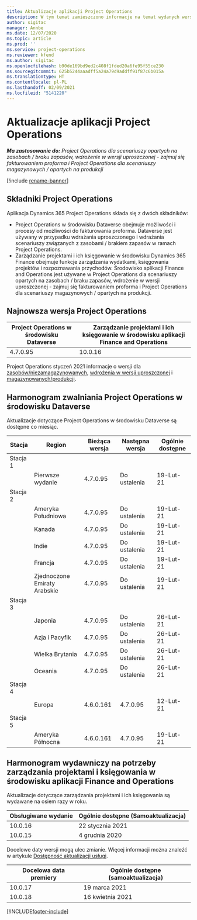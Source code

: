 ```yaml
---
title: Aktualizacje aplikacji Project Operations
description: W tym temat zamieszczono informacje na temat wydanych wersji aplikacji Dynamics 365 Project Operations.
author: sigitac
manager: Annbe
ms.date: 12/07/2020
ms.topic: article
ms.prod: ''
ms.service: project-operations
ms.reviewer: kfend
ms.author: sigitac
ms.openlocfilehash: b90de169bd9ed2c408f1fded20a6fe95f55ce230
ms.sourcegitcommit: 625b5244aaadff5a24a79d9addff91f87c6b015a
ms.translationtype: HT
ms.contentlocale: pl-PL
ms.lasthandoff: 02/09/2021
ms.locfileid: "5141220"
---
```

# <a name="project-operations-updates"></a>Aktualizacje aplikacji Project Operations

_**Ma zastosowanie do:** Project Operations dla scenariuszy opartych na zasobach / braku zapasów, wdrożenie w wersji uproszczonej - zajmuj się fakturowaniem proforma i Project Operations dla scenariuszy magazynowych / opartych na produkcji_

[!include [rename-banner](~/includes/cc-data-platform-banner.md)]

## <a name="project-operations-components"></a>Składniki Project Operations

Aplikacja Dynamics 365 Project Operations składa się z dwóch składników:

- Project Operations w środowisku Dataverse obejmuje możliwości i procesy od możliwości do fakturowania proforma. Dataverse jest używany w przypadku wdrażania uproszczonego i wdrażania scenariuszy związanych z zasobami / brakiem zapasów w ramach Project Operations.
- Zarządzanie projektami i ich księgowanie w środowisku Dynamics 365 Finance obejmuje funkcje zarządzania wydatkami, księgowania projektów i rozpoznawania przychodów. Środowisko aplikacji Finance and Operations jest używane w Project Operations dla scenariuszy opartych na zasobach / braku zapasów, wdrożenie w wersji uproszczonej - zajmuj się fakturowaniem proforma i Project Operations dla scenariuszy magazynowych / opartych na produkcji.

## <a name="project-operations-latest-version"></a>Najnowsza wersja Project Operations

| Project Operations w środowisku Dataverse | Zarządzanie projektami i ich księgowanie w środowisku aplikacji Finance and Operations |
| --- | --- |
| 4.7.0.95 | 10.0.16 |

Project Operations styczeń 2021 informacje o wersji dla [zasobów/niezamagazynowanych](whats-new-feb-2021-resource-based.md), [wdrożenia w wersji uproszczonej](../pro/whats-new/whats-new-feb-2021-lite.md) i [magazynowanych/produkcji](../prod-pma/whats-new/whats-new-jan-2021-stocked.md).

## <a name="release-schedule-for-project-operations-on-dataverse-environment"></a>Harmonogram zwalniania Project Operations w środowisku Dataverse

Aktualizacje dotyczące Project Operations w środowisku Dataverse są dostępne co miesiąc. 

| Stacja   | Region        | Bieżąca wersja | Następna wersja | Ogólnie dostępne |
|-----------|---------------|-----------------|--------------|---------------------|
| Stacja 1 |   &nbsp;      |    &nbsp;       | &nbsp;       |      &nbsp;         |
|   &nbsp;  | Pierwsze wydanie |  4.7.0.95       | Do ustalenia     | 19-Lut-21           |
| Stacja 2 |   &nbsp;      |    &nbsp;       | &nbsp;       |      &nbsp;         |
|   &nbsp;  | Ameryka Południowa |  4.7.0.95       | Do ustalenia     | 19-Lut-21           |
|    &nbsp; | Kanada        |  4.7.0.95       | Do ustalenia     | 19-Lut-21           |
|   &nbsp;  | Indie         |  4.7.0.95       | Do ustalenia     | 19-Lut-21           |
|   &nbsp;  | Francja         |  4.7.0.95       | Do ustalenia     | 19-Lut-21           |
|   &nbsp;  | Zjednoczone Emiraty Arabskie         |  4.7.0.95       | Do ustalenia     | 19-Lut-21           |
| Stacja 3  |      &nbsp;   |     &nbsp;      |     &nbsp;   |      &nbsp;         |
|   &nbsp;  | Japonia         |  4.7.0.95       | Do ustalenia     | 26-Lut-21           |
|   &nbsp;  | Azja i Pacyfik  |  4.7.0.95       | Do ustalenia     | 26-Lut-21           |
|   &nbsp;  | Wielka Brytania |  4.7.0.95       | Do ustalenia     | 26-Lut-21           |
|   &nbsp;  | Oceania       |  4.7.0.95       | Do ustalenia     | 26-Lut-21           |
| Stacja 4 |     &nbsp;    |     &nbsp;      |     &nbsp;   |      &nbsp;         |
|   &nbsp;  | Europa        |  4.6.0.161       | 4.7.0.95     | 12-Lut-21           |
| Stacja 5 |     &nbsp;    |     &nbsp;      |     &nbsp;   |      &nbsp;         |
|   &nbsp;  | Ameryka Północna |  4.6.0.161       | 4.7.0.95     | 19-Lut-21           |

## <a name="release-schedule-for-project-management-and-accounting-in-the-finance-and-operations-apps-environment"></a>Harmonogram wydawniczy na potrzeby zarządzania projektami i księgowania w środowisku aplikacji Finance and Operations

Aktualizacje dotyczące zarządzania projektami i ich księgowania są wydawane na osiem razy w roku.

| Obsługiwane wydanie | Ogólnie dostępne (Samoaktualizacja) |
| --- | --- |
| 10.0.16 | 22 stycznia 2021 |
| 10.0.15 | 4 grudnia 2020 |


Docelowe daty wersji mogą ulec zmianie. Więcej informacji można znaleźć w artykule [Dostępność aktualizacji usługi](https://docs.microsoft.com/dynamics365/fin-ops-core/fin-ops/get-started/public-preview-releases?toc=/dynamics365/finance/toc.json).

| Docelowa data premiery | Ogólnie dostępne (samoaktualizacja) |
| --- | --- |
| 10.0.17 | 19 marca 2021 |
| 10.0.18 | 16 kwietnia 2021 |


[!INCLUDE[footer-include](../includes/footer-banner.md)]